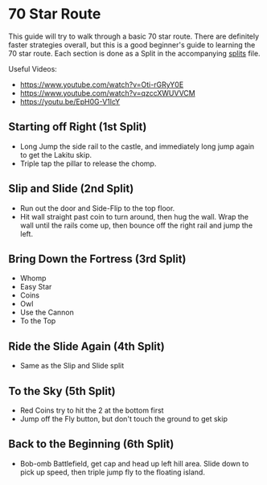 # 70 Star Route

This guide will try to walk through a basic 70 star route. There are definitely
faster strategies overall, but this is a good beginner's guide to learning the
70 star route. Each section is done as a Split in the accompanying [splits][1]
file.

Useful Videos:

  * https://www.youtube.com/watch?v=Oti-rGRyY0E
  * https://www.youtube.com/watch?v=qzccXWUVVCM
  * https://youtu.be/EpH0G-V1lcY

## Starting off Right (1st Split)

  * Long Jump the side rail to the castle, and immediately long jump again to
    get the Lakitu skip.
  * Triple tap the pillar to release the chomp.

## Slip and Slide (2nd Split)

  * Run out the door and Side-Flip to the top floor.
  * Hit wall straight past coin to turn around, then hug the wall. Wrap the wall
    until the rails come up, then bounce off the right rail and jump the left.

## Bring Down the Fortress (3rd Split)

  * Whomp
  * Easy Star
  * Coins
  * Owl
  * Use the Cannon
  * To the Top

## Ride the Slide Again (4th Split)

  * Same as the Slip and Slide split

## To the Sky (5th Split)

  * Red Coins try to hit the 2 at the bottom first
  * Jump off the Fly button, but don't touch the ground to get skip

## Back to the Beginning (6th Split)

  * Bob-omb Battlefield, get cap and head up left hill area. Slide down to pick
    up speed, then triple jump fly to the floating island.

[1]: ./../Splits/Super_Mario_64_Through_Whomps_Fortress.lss